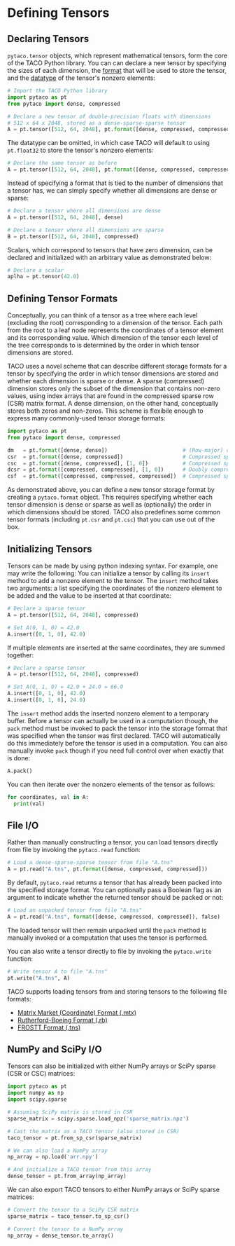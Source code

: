 # Defining Tensors

## Declaring Tensors

`pytaco.tensor` objects, which represent mathematical tensors, form the core of
the TACO Python library. You can can declare a new tensor by specifying the
sizes of each dimension, the [format](pytensors.md#defining-tensor-formats)
that will be used to store the tensor, and the
[datatype](http://tensor-compiler.org/reference/rst_files/dtype_object.html) of the tensor's nonzero
elements:

```python
# Import the TACO Python library
import pytaco as pt
from pytaco import dense, compressed

# Declare a new tensor of double-precision floats with dimensions 
# 512 x 64 x 2048, stored as a dense-sparse-sparse tensor
A = pt.tensor([512, 64, 2048], pt.format([dense, compressed, compressed]), pt.float64)
```

The datatype can be omitted, in which case TACO will default to using
`pt.float32` to store the tensor's nonzero elements:

```python
# Declare the same tensor as before
A = pt.tensor([512, 64, 2048], pt.format([dense, compressed, compressed]))
```

Instead of specifying a format that is tied to the number of dimensions that a
tensor has, we can simply specify whether all dimensions are dense or sparse:

```python
# Declare a tensor where all dimensions are dense
A = pt.tensor([512, 64, 2048], dense)

# Declare a tensor where all dimensions are sparse
B = pt.tensor([512, 64, 2048], compressed)
```

Scalars, which correspond to tensors that have zero dimension, can be declared
and initialized with an arbitrary value as demonstrated below:

```python
# Declare a scalar
aplha = pt.tensor(42.0)
```

## Defining Tensor Formats

Conceptually, you can think of a tensor as a tree where each level (excluding
the root) corresponding to a dimension of the tensor.  Each path from the root
to a leaf node represents the coordinates of a tensor element and its
corresponding value.  Which dimension of the tensor each level of the tree
corresponds to is determined by the order in which tensor dimensions are
stored.

TACO uses a novel scheme that can describe different storage formats for a
tensor by specifying the order in which tensor dimensions are stored and
whether each dimension is sparse or dense.  A sparse (compressed) dimension
stores only the subset of the dimension that contains non-zero values, using
index arrays that are found in the compressed sparse row (CSR) matrix format.
A dense dimension, on the other hand, conceptually stores both zeros and
non-zeros.  This scheme is flexibile enough to express many commonly-used
tensor storage formats:

```python
import pytaco as pt
from pytaco import dense, compressed

dm   = pt.format([dense, dense])                        # (Row-major) dense matrix format
csr  = pt.format([dense, compressed])                   # Compressed sparse row matrix format
csc  = pt.format([dense, compressed], [1, 0])           # Compressed sparse column matrix format
dcsr = pt.format([compressed, compressed], [1, 0])      # Doubly compressed sparse column matrix format
csf  = pt.format([compressed, compressed, compressed])  # Compressed sparse fiber tensor format
```

As demonstrated above, you can define a new tensor storage format by creating a
`pytaco.format` object.  This requires specifying whether each tensor dimension
is dense or sparse as well as (optionally) the order in which dimensions should
be stored.  TACO also predefines some common tensor formats (including 
```pt.csr``` and ```pt.csc```) that you can use out of the box.

## Initializing Tensors

Tensors can be made by using python indexing syntax. For example, one may write
the following: You can initialize a tensor by calling its `insert` method to
add a nonzero element to the tensor. The `insert` method takes two arguments:
a list specifying the coordinates of the nonzero element to be added and the
value to be inserted at that coordinate:

```python
# Declare a sparse tensor
A = pt.tensor([512, 64, 2048], compressed)

# Set A(0, 1, 0) = 42.0
A.insert([0, 1, 0], 42.0)
```

If multiple elements are inserted at the same coordinates, they are summed 
together:

```python
# Declare a sparse tensor
A = pt.tensor([512, 64, 2048], compressed)

# Set A(0, 1, 0) = 42.0 + 24.0 = 66.0
A.insert([0, 1, 0], 42.0)
A.insert([0, 1, 0], 24.0)
```

The `insert` method adds the inserted nonzero element to a temporary buffer.
Before a tensor can actually be used in a computation though, the `pack` method
must be invoked to pack the tensor into the storage format that was specified
when the tensor was first declared.  TACO will automatically do this
immediately before the tensor is used in a computation.  You can also manually
invoke `pack` though if you need full control over when exactly that is done:

```python
A.pack()
```

You can then iterate over the nonzero elements of the tensor as follows:

```python
for coordinates, val in A:
  print(val)
```

## File I/O

Rather than manually constructing a tensor, you can load tensors directly from
file by invoking the `pytaco.read` function:

```python
# Load a dense-sparse-sparse tensor from file "A.tns"
A = pt.read("A.tns", pt.format([dense, compressed, compressed]))
```

By default, `pytaco.read` returns a tensor that has already been packed into
the specified storage format. You can optionally pass a Boolean flag as an
argument to indicate whether the returned tensor should be packed or not: 

```python
# Load an unpacked tensor from file "A.tns"
A = pt.read("A.tns", format([dense, compressed, compressed]), false)
```

The loaded tensor will then remain unpacked until the `pack` method is manually 
invoked or a computation that uses the tensor is performed.

You can also write a tensor directly to file by invoking the `pytaco.write`
function:

```python
# Write tensor A to file "A.tns"
pt.write("A.tns", A)
```

TACO supports loading tensors from and storing tensors to the following file
formats:

* [Matrix Market (Coordinate) Format (.mtx)](http://math.nist.gov/MatrixMarket/formats.html#MMformat)
* [Rutherford-Boeing Format (.rb)](https://www.cise.ufl.edu/research/sparse/matrices/DOC/rb.pdf)
* [FROSTT Format (.tns)](http://frostt.io/tensors/file-formats.html)

## NumPy and SciPy I/O

Tensors can also be initialized with either NumPy arrays or SciPy sparse (CSR 
or CSC) matrices:

```python
import pytaco as pt
import numpy as np
import scipy.sparse

# Assuming SciPy matrix is stored in CSR
sparse_matrix = scipy.sparse.load_npz('sparse_matrix.npz')

# Cast the matrix as a TACO tensor (also stored in CSR)
taco_tensor = pt.from_sp_csr(sparse_matrix)

# We can also load a NumPy array
np_array = np.load('arr.npy')

# And initialize a TACO tensor from this array
dense_tensor = pt.from_array(np_array)
```

We can also export TACO tensors to either NumPy arrays or SciPy sparse
matrices:

```python
# Convert the tensor to a SciPy CSR matrix
sparse_matrix = taco_tensor.to_sp_csr()

# Convert the tensor to a NumPy array
np_array = dense_tensor.to_array()
```
